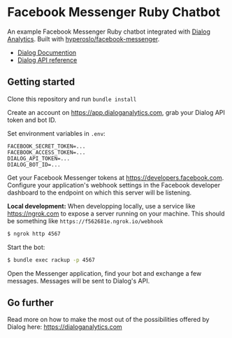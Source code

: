 # Facebook Messenger Ruby Chatbot

An example Facebook Messenger Ruby chatbot integrated with [Dialog Analytics](https://dialoganalytics.com). Built with [hyperoslo/facebook-messenger](https://github.com/hyperoslo/facebook-messenger).

- [Dialog Documention](https://docs.dialoganalytics.com)
- [Dialog API reference](https://docs.dialoganalytics.com/reference)

## Getting started

Clone this repository and run `bundle install`

Create an account on https://app.dialoganalytics.com, grab your Dialog API token and bot ID.

Set environment variables in `.env`:

```
FACEBOOK_SECRET_TOKEN=...
FACEBOOK_ACCESS_TOKEN=...
DIALOG_API_TOKEN=...
DIALOG_BOT_ID=...
```

Get your Facebook Messenger tokens at https://developers.facebook.com. Configure your application's webhook settings in the Facebook developer dashboard to the endpoint on which this server will be listening.

__Local development:__ When developping locally, use a service like https://ngrok.com to expose a server running on your machine. This should be something like `https://f562681e.ngrok.io/webhook`

```bash
$ ngrok http 4567
```

Start the bot:

```bash
$ bundle exec rackup -p 4567
```

Open the Messenger application, find your bot and exchange a few messages. Messages will be sent to Dialog's API.

## Go further

Read more on how to make the most out of the possibilities offered by Dialog here: https://dialoganalytics.com
